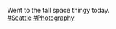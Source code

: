 Went to the tall space thingy today.  
[\#<span>Seattle</span>](https://social.lol/tags/Seattle) [\#<span>Photography</span>](https://social.lol/tags/Photography)